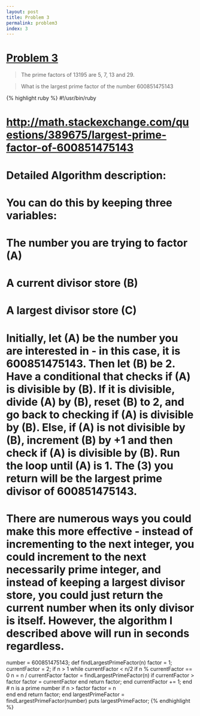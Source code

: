 ```yaml
---
layout: post
title: Problem 3
permalink: problem3
index: 3
---
```

# [Problem 3](https://projecteuler.net/problem=3)

>The prime factors of 13195 are 5, 7, 13 and 29.

>What is the largest prime factor of the number 600851475143

{% highlight ruby %}
#!/usr/bin/ruby
# http://math.stackexchange.com/questions/389675/largest-prime-factor-of-600851475143
# Detailed Algorithm description:
#
# You can do this by keeping three variables:
#
# The number you are trying to factor (A)
# A current divisor store (B)
# A largest divisor store (C)
# Initially, let (A) be the number you are interested in - in this case, it is 600851475143. Then let (B) be 2. Have a conditional that checks if (A) is divisible by (B). If it is divisible, divide (A) by (B), reset (B) to 2, and go back to checking if (A) is divisible by (B). Else, if (A) is not divisible by (B), increment (B) by +1 and then check if (A) is divisible by (B). Run the loop until (A) is 1. The (3) you return will be the largest prime divisor of 600851475143.
#
# There are numerous ways you could make this more effective - instead of incrementing to the next integer, you could increment to the next necessarily prime integer, and instead of keeping a largest divisor store, you could just return the current number when its only divisor is itself. However, the algorithm I described above will run in seconds regardless.
number = 600851475143;
def findLargestPrimeFactor(n)
	factor = 1;
	currentFactor = 2;
	if n > 1
		while currentFactor < n/2
			if n % currentFactor == 0
				n = n / currentFactor
				factor = findLargestPrimeFactor(n)
				if currentFactor > factor
					factor = currentFactor
				end
				return factor;
			end
			currentFactor += 1;
		end
		# n is a prime number
		if n > factor
			factor = n			
		end
	end
	return factor;
end
largestPrimeFactor = findLargestPrimeFactor(number)
puts largestPrimeFactor;
{% endhighlight %}
